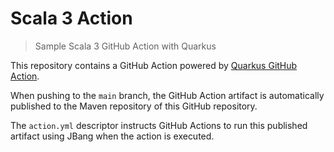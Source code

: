 
# Scala 3 Action

> Sample Scala 3 GitHub Action with Quarkus

This repository contains a GitHub Action powered by [Quarkus GitHub Action](https://github.com/quarkiverse/quarkus-github-action).

When pushing to the `main` branch, the GitHub Action artifact is automatically published to the Maven repository of this GitHub repository.

The `action.yml` descriptor instructs GitHub Actions to run this published artifact using JBang when the action is executed.

